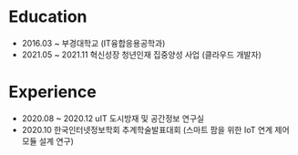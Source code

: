 # Education
+ 2016.03 ~ 부경대학교 (IT융합응용공학과)
+ 2021.05 ~ 2021.11 혁신성장 청년인재 집중양성 사업 (클라우드 개발자)

# Experience
+ 2020.08 ~ 2020.12 uIT 도시방재 및 공간정보 연구실
+ 2020.10 한국인터넷정보학회 추계학술발표대회 (스마트 팜을 위한 IoT 연계 제어 모듈 설계 연구)

